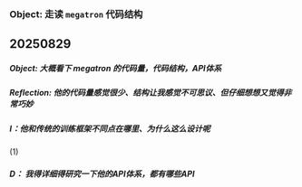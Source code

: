 ### Object:  走读 `megatron` 代码结构


## 20250829
##### Object: 大概看下 megatron 的代码量，代码结构，API体系
##### Reflection: 他的代码量感觉很少、结构让我感觉不可思议、但仔细想想又觉得非常巧妙
##### I：他和传统的训练框架不同点在哪里、为什么这么设计呢
(1)


##### D： 我得详细得研究一下他的API体系，都有哪些API
